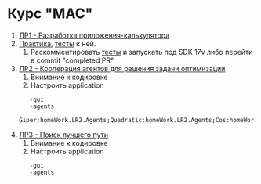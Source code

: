 # Курс "МАС" 

1. [ЛР1 - Разработка приложения-калькулятора](src/main/java/homeWork/LR1)
2. [Практика](src/main/java/homeWork/pr1), [тесты](src/test/java/pr2Tests.java) к ней. 
   1. Раскомментировать [тесты](src/test/java/pr2Tests.java) и запускать под SDK 17v либо перейти в commit "completed PR"
3. [ЛР2 - Кооперация агентов для решения задачи оптимизации](src/main/java/homeWork/LR2) 
   1. Внимание к кодировке
   2. Настроить application
   ```text
      -gui
      -agents
      Giper:homeWork.LR2.Agents;Quadratic:homeWork.LR2.Agents;Cos:homeWork.LR2.Agents;
   ```
4. [ЛР3 - Поиск лучшего пути](src/main/java/homeWork/LR3)
   1. Внимание к кодировке
   2. Настроить application
   ```text
      -gui
      -agents
      
   ```   

